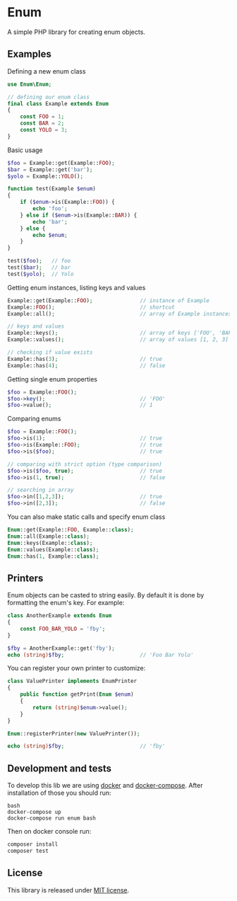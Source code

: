 # Enum
A simple PHP library for creating enum objects.

## Examples
Defining a new enum class
```php
use Enum\Enum;

// defining our enum class
final class Example extends Enum
{
    const FOO = 1;
    const BAR = 2;
    const YOLO = 3;
}
```

Basic usage
```php
$foo = Example::get(Example::FOO);
$bar = Example::get('bar');
$yolo = Example::YOLO();

function test(Example $enum) 
{
    if ($enum->is(Example::FOO)) {
        echo 'foo';
    } else if ($enum->is(Example::BAR)) {
        echo 'bar';
    } else {
        echo $enum;
    }
}

test($foo);   // foo
test($bar);   // bar
test($yolo);  // Yolo

```

Getting enum instances, listing keys and values

```php
Example::get(Example::FOO);               // instance of Example
Example::FOO();                           // shortcut
Example::all();                           // array of Example instances

// keys and values
Example::keys();                          // array of keys ['FOO', 'BAR', 'YOLO']
Example::values();                        // array of values [1, 2, 3]

// checking if value exists
Example::has(3);                          // true
Example::has(4);                          // false
```

Getting single enum properties
```php
$foo = Example::FOO();
$foo->key();                              // 'FOO'
$foo->value();                            // 1
```

Comparing enums
```php
$foo = Example::FOO();
$foo->is(1);                              // true
$foo->is(Example::FOO);                   // true
$foo->is($foo);                           // true

// comparing with strict option (type comparison)
$foo->is($foo, true);                     // true
$foo->is(1, true);                        // false

// searching in array
$foo->in([1,2,3]);                        // true
$foo->in([2,3]);                          // false
```
You can also make static calls and specify enum class

```php
Enum::get(Example::FOO, Example::class);
Enum::all(Example::class);    
Enum::keys(Example::class);      
Enum::values(Example::class); 
Enum::has(1, Example::class);
```

## Printers
Enum objects can be casted to string easily. By default it is done by formatting the enum's key. For example:
```php
class AnotherExample extends Enum 
{
    const FOO_BAR_YOLO = 'fby';
}

$fby = AnotherExample::get('fby');
echo (string)$fby;                        // 'Foo Bar Yolo'
```

You can register your own printer to customize:
```php
class ValuePrinter implements EnumPrinter
{
    public function getPrint(Enum $enum) 
    {
        return (string)$enum->value();
    }
}

Enum::registerPrinter(new ValuePrinter());

echo (string)$fby;                        // 'fby'
```

## Development and tests

To develop this lib we are using [docker](http://docker.io) and [docker-compose](https://docs.docker.com/compose/overview/).
After installation of those you should run:

```
bash
docker-compose up
docker-compose run enum bash
```

Then on docker console run:

```bash
composer install
composer test
```

## License
This library is released under [MIT license](./LICENSE.md).
